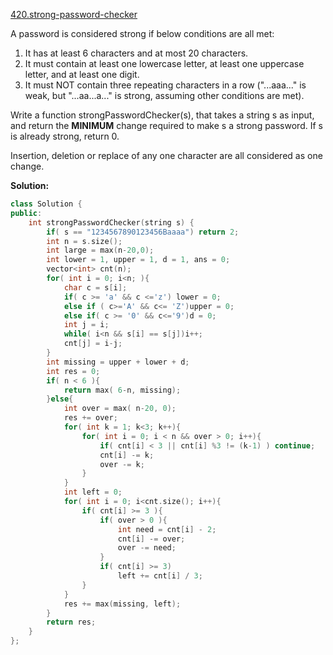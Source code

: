 [420.strong-password-checker](https://leetcode.com/problems/strong-password-checker/)  

A password is considered strong if below conditions are all met:

1.  It has at least 6 characters and at most 20 characters.
2.  It must contain at least one lowercase letter, at least one uppercase letter, and at least one digit.
3.  It must NOT contain three repeating characters in a row ("...aaa..." is weak, but "...aa...a..." is strong, assuming other conditions are met).

Write a function strongPasswordChecker(s), that takes a string s as input, and return the **MINIMUM** change required to make s a strong password. If s is already strong, return 0.

Insertion, deletion or replace of any one character are all considered as one change.  



**Solution:**  

```cpp
class Solution {
public:
    int strongPasswordChecker(string s) {
        if( s == "1234567890123456Baaaa") return 2;
        int n = s.size();
        int large = max(n-20,0);
        int lower = 1, upper = 1, d = 1, ans = 0;
        vector<int> cnt(n);
        for( int i = 0; i<n; ){
            char c = s[i];
            if( c >= 'a' && c <='z') lower = 0;
            else if ( c>='A' && c<= 'Z')upper = 0;
            else if( c >= '0' && c<='9')d = 0;
            int j = i;
            while( i<n && s[i] == s[j])i++;
            cnt[j] = i-j;
        }
        int missing = upper + lower + d;
        int res = 0;
        if( n < 6 ){
            return max( 6-n, missing);
        }else{
            int over = max( n-20, 0);
            res += over;
            for( int k = 1; k<3; k++){
                for( int i = 0; i < n && over > 0; i++){
                    if( cnt[i] < 3 || cnt[i] %3 != (k-1) ) continue;
                    cnt[i] -= k;
                    over -= k;
                }
            }
            int left = 0;
            for( int i = 0; i<cnt.size(); i++){
                if( cnt[i] >= 3 ){
                    if( over > 0 ){
                        int need = cnt[i] - 2;
                        cnt[i] -= over;
                        over -= need;
                    }
                    if( cnt[i] >= 3)
                        left += cnt[i] / 3;
                }
            }
            res += max(missing, left);
        }
        return res;
    }
};
```
      